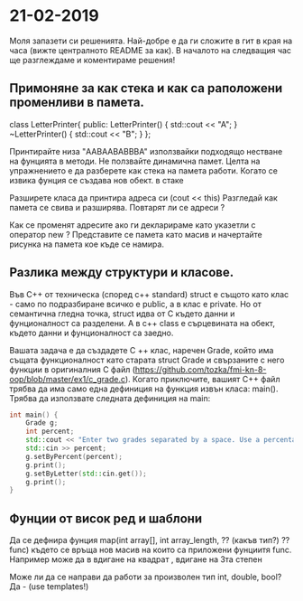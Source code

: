 # 21-02-2019

Моля запазети си решенията. Най-добре е да ги сложите в гит в края на часа (вижте централното README за как). 
В началото на следващия час ще разглеждаме и коментираме решения!

## Примоняне за как стека и как са раположени променливи в памета.

class LetterPrinter{
public:
    LetterPrinter() {
        std::cout << "A";
    }
    ~LetterPrinter() {
        std::cout << "B";
    }
};

Принтирайте низа "AABAABABBBA" използвайки подходящо нестване на фунцията в методи. 
Не ползвайте динамична памет. Целта на упражнението е да разберете как стека на памета работи. 
Когато се извика фунция се създава нов обект. в стаке 

Разширете класа да принтира адреса си (cout << this)
Разгледай как памета се свива и разширява. Повтарят ли се адреси ? 

Как се променят адресите ако ги декларираме като указетли с оператор new ? 
Представите се памета като масив и начертайте рисунка на памета кое къде се намира.

## Разлика между структури и класове.

Във C++ oт техническа (според c++ standard) struct е същото като клас - само по подразбиране всичко е public, a в клас e private. 
Но от семантична гледна точка, struct идва от C където данни и фунционалност са разделени. А в c++ class е сърцевината на обект, където данни и фунционалност са заедно. 
 
Вашата задача е да създадете C ++ клас, наречен Grade, който има същата функционалност като старата struct Grade и свързаните с него функции в оригиналния C файл (https://github.com/tozka/fmi-kn-8-oop/blob/master/ex1/c_grade.c). Когато приключите, вашият C++ файл трябва да има само една дефиниция на функция извън класа: main(). Трябва да използвате следната дефиниция на main: 
```c++
int main() { 	
    Grade g; 	
    int percent;
    std::cout << "Enter two grades separated by a space. Use a percentage for the first and letter for the second:\n";
    std::cin >> percent;
    g.setByPercent(percent); 	
    g.print(); 
    g.setByLetter(std::cin.get()); 	
    g.print(); 
}
```


## Фунции от висок ред и шаблони

Да се дефнира фунция map(int array[], int array_length, ?? (какъв тип?) ?? func) където се връща нов масив на които са приложени фунциитя func. Например може да в вдигане на квадрат , вдигане на 3та степен

Може ли да се направи да работи за произволен тип int, double, bool? Да - (use templates!)



